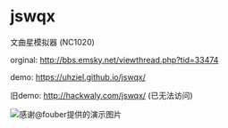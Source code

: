 jswqx
=====

文曲星模拟器 (NC1020)

orginal: http://bbs.emsky.net/viewthread.php?tid=33474

demo: https://uhziel.github.io/jswqx/

旧demo: http://hackwaly.com/jswqx/ (已无法访问)

![感谢@fouber提供的演示图片](http://ww4.sinaimg.cn/large/6767ed9agw1evhjy1jivig20c109rk4t.gif)
